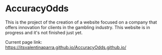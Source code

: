 # AccuracyOdds
This is the project of the creation of a website focused on a company that offers innovation for clients in the gambling industry. 
This website is in progress and it's not finished just yet. 

Current page link:
https://itsvalentinaparra.github.io/AccuracyOdds.github.io/
